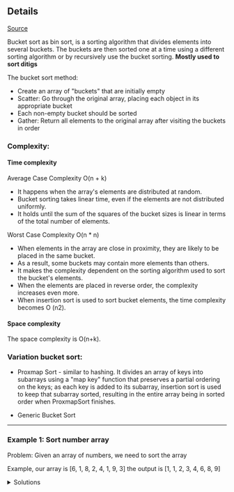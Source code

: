 ## Details
[Source](https://www.geeksforgeeks.org/bucket-sort-2/)

Bucket sort as bin sort, is a sorting algorithm that divides elements into several buckets. The buckets are then sorted one at a time using a different sorting algorithm or by recursively use the bucket sorting. **Mostly used to sort ditigs**

The bucket sort method:
- Create an array of "buckets" that are initially empty
- Scatter: Go through the original array, placing each object in its appropriate bucket
- Each non-empty bucket should be sorted
- Gather: Return all elements to the original array after visiting the buckets in order


### Complexity:
#### Time complexity

Average Case Complexity O(n + k)

- It happens when the array's elements are distributed at random.
- Bucket sorting takes linear time, even if the elements are not distributed uniformly. 
- It holds until the sum of the squares of the bucket sizes is linear in terms of the total number of elements.

Worst Case Complexity O(n * n)

- When elements in the array are close in proximity, they are likely to be placed in the same bucket. 
- As a result, some buckets may contain more elements than others. 
- It makes the complexity dependent on the sorting algorithm used to sort the bucket's elements.
- When the elements are placed in reverse order, the complexity increases even more.
- When insertion sort is used to sort bucket elements, the time complexity becomes O (n2).


#### Space complexity

The space complexity is O(n+k).


### Variation bucket sort:
 - Proxmap Sort - similar to hashing. It divides an array of keys into subarrays using a "map key" function that preserves a partial ordering on the keys; as each key is added to its subarray, insertion sort is used to keep that subarray sorted, resulting in the entire array being in sorted order when ProxmapSort finishes.
 
 - Generic Bucket Sort

_____________________________________________

### **Example 1**: Sort number array


Problem: Given an array of numbers, we need to sort the array

Example, our array is [6, 1, 8, 2, 4, 1, 9, 3] the output is [1, 1, 2, 3, 4, 6, 8, 9] 

<details>
<summary>Solutions</summary>

```javascript
function insertionSort(bucket) {
    for (let i = 1; i < bucket.length; ++i) {
        let key = bucket[i];
        let j = i - 1;

        while (j >= 0 && bucket[j] > key) {
            bucket[j + 1] = bucket[j];
            j--;
        }
        bucket[j + 1] = key;
    }
}

function bucketSort(arr) {
    let n = arr.length;
    let buckets = Array.from({length: n}, () => []);

    // Put array elements in different buckets
    for (let i = 0; i < n; i++) {
        let bi = Math.floor(n * arr[i]);
        buckets[bi].push(arr[i]);
    }

    // Sort individual buckets using insertion sort
    for (let i = 0; i < n; i++) {
        insertionSort(buckets[i]);
    }

    // Concatenate all buckets into arr[]
    let index = 0;

    for (let i = 0; i < n; i++) {
        for (let j = 0; j < buckets[i].length; j++) {
            arr[index++] = buckets[i][j];
        }
    }
}

let arr = [0.897, 0.565, 0.656, 0.1234, 0.665, 0.3434];
bucketSort(arr);
```

</details>